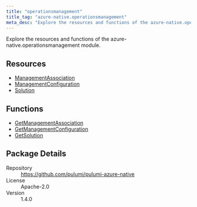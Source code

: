 ```yaml
---
title: "operationsmanagement"
title_tag: "azure-native.operationsmanagement"
meta_desc: "Explore the resources and functions of the azure-native.operationsmanagement module."
---
```


<!-- WARNING: this file was generated by Pulumi Docs Generator. -->
<!-- Do not edit by hand unless you're certain you know what you are doing! -->

Explore the resources and functions of the azure-native.operationsmanagement module.

<h2 id="resources">Resources</h2>
<ul class="api">
    <li><a href="managementassociation" title="ManagementAssociation"><span class="symbol resource"></span>ManagementAssociation</a></li>
    <li><a href="managementconfiguration" title="ManagementConfiguration"><span class="symbol resource"></span>ManagementConfiguration</a></li>
    <li><a href="solution" title="Solution"><span class="symbol resource"></span>Solution</a></li>
</ul>

<h2 id="functions">Functions</h2>
<ul class="api">
    <li><a href="getmanagementassociation" title="GetManagementAssociation"><span class="symbol function"></span>GetManagementAssociation</a></li>
    <li><a href="getmanagementconfiguration" title="GetManagementConfiguration"><span class="symbol function"></span>GetManagementConfiguration</a></li>
    <li><a href="getsolution" title="GetSolution"><span class="symbol function"></span>GetSolution</a></li>
</ul>

<h2 id="package-details">Package Details</h2>
<dl class="package-details">
	<dt>Repository</dt>
	<dd><a href="https://github.com/pulumi/pulumi-azure-native">https://github.com/pulumi/pulumi-azure-native</a></dd>
	<dt>License</dt>
	<dd>Apache-2.0</dd>
	<dt>Version</dt>
	<dd>1.4.0</dd>
</dl>

